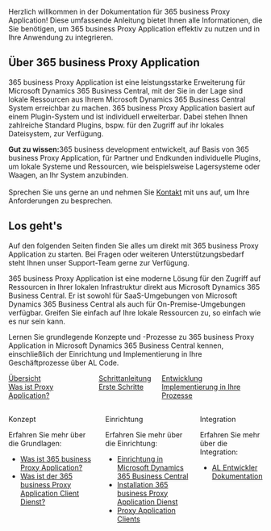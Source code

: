 Herzlich willkommen in der Dokumentation für 365 business Proxy Application! Diese umfassende Anleitung bietet Ihnen alle Informationen, die Sie benötigen, um 365 business Proxy Application effektiv zu nutzen und in Ihre Anwendung zu integrieren.

## Über 365 business Proxy Application

365 business Proxy Application ist eine leistungsstarke Erweiterung für Microsoft Dynamics 365 Business Central, mit der Sie in der Lage sind lokale Ressourcen aus Ihrem Microsoft Dynamics 365 Business Central System erreichbar zu machen. 365 business Proxy Application basiert auf einem Plugin-System und ist individuell erweiterbar. Dabei stehen Ihnen zahlreiche Standard Plugins, bspw. für den Zugriff auf ihr lokales Dateisystem, zur Verfügung.

<div class="alert alert-notice">
    <i class="fa-solid fa-notes"></i> <strong>Gut zu wissen:</strong>365 business development entwickelt, auf Basis von 365 business Proxy Application, für Partner und Endkunden individuelle Plugins, um lokale Systeme und Ressourcen, wie beispielsweise Lagersysteme oder Waagen, an Ihr System anzubinden.<br><br>Sprechen Sie uns gerne an und nehmen Sie <a href="https://365businessdev.com/kontakt/" target="_blank">Kontakt</a> mit uns auf, um Ihre Anforderungen zu besprechen.
</div>

## Los geht's

Auf den folgenden Seiten finden Sie alles um direkt mit 365 business Proxy Application zu starten. Bei Fragen oder weiteren Unterstützungsbedarf steht Ihnen unser Support-Team gerne zur Verfügung.

365 business Proxy Application ist eine moderne Lösung für den Zugriff auf Ressourcen in Ihrer lokalen Infrastruktur direkt aus Microsoft Dynamics 365 Business Central. Er ist sowohl für SaaS-Umgebungen von Microsoft Dynamics 365 Business Central als auch für On-Premise-Umgebungen verfügbar. Greifen Sie einfach auf Ihre lokale Ressourcen zu, so einfach wie es nur sein kann.

Lernen Sie grundlegende Konzepte und -Prozesse zu 365 business Proxy Application in Microsoft Dynamics 365 Business Central kennen, einschließlich der Einrichtung und Implementierung in Ihre Geschäftprozesse über AL Code.

<div class="columns">
    <div>
        <a href="proxy-application-whatis/">
            <div>
                <div><i class="fa-duotone fa-map"></i></div>
                <div>&Uuml;bersicht</div>
                <div>Was ist Proxy Application?</div>
            </div>
        </a>
    </div>
    <div>
        <a href="get-started/">
            <div>
                <div><i class="fa-duotone fa-ballot-check"></i></div>
                <div>Schrittanleitung</div>
                <div>Erste Schritte</div>
            </div>
        </a>
    </div>
    <div>
        <a href="../al-developer/365businessproxyapplication/">
            <div>
                <div><i class="fa-duotone fa-book-open-cover"></i></div>
                <div>Entwicklung</div>
                <div>Implementierung in Ihre Prozesse</div>
            </div>
        </a>
    </div>
</div>

<div class="columns" style="margin-top: 30px;">
    <div>
        <span class="columns-title">Konzept</span>
        <p>
            Erfahren Sie mehr über die Grundlagen:
            <ul class="fa-ul">
                <li><span class="fa-li"><i class="fa-solid fa-pen-ruler"></i></span><a href="proxy-application-whatis/">Was ist 365 business Proxy Application?</a></li>
                <li><span class="fa-li"><i class="fa-solid fa-sitemap"></i></span><a href="proxy-application-client-whatis/">Was ist der 365 business Proxy Application Client Dienst?</a></li>
            </ul>            
        </p>
    </div>
    <div>
        <span class="columns-title">Einrichtung</span>
        <p>
            Erfahren Sie mehr über die Einrichtung:
            <ul class="fa-ul">
                <li><span class="fa-li"><i class="fa-solid fa-screwdriver-wrench"></i></span><a href="setup/">Einrichtung in Microsoft Dynamics 365 Business Central</a></li>
                <li><span class="fa-li"><i class="fa-solid fa-gear"></i></span><a href="proxy-application-service-installation/">Installation 365 business Proxy Application Dienst</a></li>
                <li><span class="fa-li"><i class="fa-solid fa-print"></i></span><a href="proxy-application-clients/">Proxy Application Clients</a></li>
            </ul>
        </p>
    </div>
    <div>
         <span class="columns-title">Integration</span>
             <p>
                Erfahren Sie mehr über die Integration:
                <ul class="fa-ul">
                    <li><span class="fa-li"><i class="fa-solid fa-users"></i></span><a href="../al-developer/365businessproxyapplication/">AL Entwickler Dokumentation</a></li>
                </ul>
            </p>
    </div>
</div>